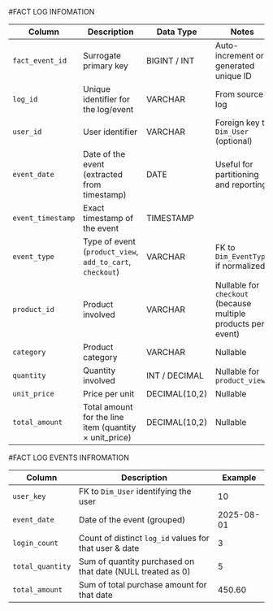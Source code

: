 #FACT LOG INFOMATION

| Column            | Description                                                               | Data Type     | Notes                                                                                   |
| ----------------- | ------------------------------------------------------------------------- | ------------- | --------------------------------------------------------------------------------------- |
| `fact_event_id`   | Surrogate primary key                                                     | BIGINT / INT  | Auto-increment or generated unique ID                                                   |
| `log_id`          | Unique identifier for the log/event                                       | VARCHAR       | From source log                                                                         |
| `user_id`         | User identifier                                                           | VARCHAR       | Foreign key to `Dim_User` (optional)                                                    |
| `event_date`      | Date of the event (extracted from timestamp)                              | DATE          | Useful for partitioning and reporting                                                   |
| `event_timestamp` | Exact timestamp of the event                                              | TIMESTAMP     |                                                                                         |
| `event_type`      | Type of event (`product_view`, `add_to_cart`, `checkout`)                 | VARCHAR       | FK to `Dim_EventType` if normalized                                                     |
| `product_id`      | Product involved                                                          | VARCHAR       | Nullable for `checkout` (because multiple products per event)                           |
| `category`        | Product category                                                          | VARCHAR       | Nullable                                                                                |
| `quantity`        | Quantity involved                                                         | INT / DECIMAL | Nullable for `product_view`                                                             |
| `unit_price`      | Price per unit                                                            | DECIMAL(10,2) | Nullable                                                                                |
| `total_amount`    | Total amount for the line item (quantity × unit\_price)                   | DECIMAL(10,2) | Nullable                                                                                |



#FACT LOG EVENTS INFROMATION

| Column           | Description                                                | Example    |
| ---------------- | ---------------------------------------------------------- | ---------- |
| `user_key`       | FK to `Dim_User` identifying the user                      | 10         |
| `event_date`     | Date of the event (grouped)                                | 2025-08-01 |
| `login_count`    | Count of distinct `log_id` values for that user & date     | 3          |
| `total_quantity` | Sum of quantity purchased on that date (NULL treated as 0) | 5          |
| `total_amount`   | Sum of total purchase amount for that date                 | 450.60     |
